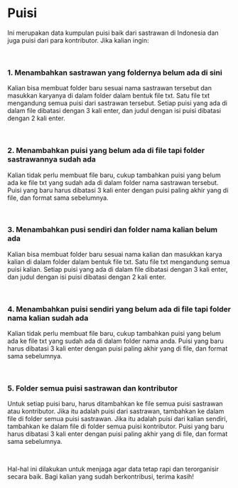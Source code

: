 <h1>Puisi</h1>

<p>Ini merupakan data kumpulan puisi baik dari sastrawan di Indonesia dan juga puisi dari para kontributor. Jika kalian ingin:</p>
<br>
<h3>1. Menambahkan sastrawan yang foldernya belum ada di sini</h3>
<p>Kalian bisa membuat folder baru sesuai nama sastrawan tersebut dan masukkan karyanya di dalam folder dalam bentuk file txt. Satu file txt mengandung semua puisi dari sastrawan tersebut. Setiap puisi yang ada di dalam file dibatasi dengan 3 kali enter, dan judul dengan isi puisi dibatasi dengan 2 kali enter.</p>
<br>
<h3>2. Menambahkan puisi yang belum ada di file tapi folder sastrawannya sudah ada</h3>
<p>Kalian tidak perlu membuat file baru, cukup tambahkan puisi yang belum ada ke file txt yang sudah ada di dalam folder nama sastrawan tersebut. Puisi yang baru harus dibatasi 3 kali enter dengan puisi paling akhir yang di file, dan format sama sebelumnya.</p>
<br>
<h3>3. Menambahkan pusi sendiri dan folder nama kalian belum ada</h3>
<p>Kalian bisa membuat folder baru sesuai nama kalian dan masukkan karya kalian di dalam folder dalam bentuk file txt. Satu file txt mengandung semua puisi kalian. Setiap puisi yang ada di dalam file dibatasi dengan 3 kali enter, dan judul dengan isi puisi dibatasi dengan 2 kali enter.</p>
<br>
<h3>4. Menambahkan puisi sendiri yang belum ada di file tapi folder nama kalian sudah ada</h3>
<p>Kalian tidak perlu membuat file baru, cukup tambahkan puisi yang belum ada ke file txt yang sudah ada di dalam folder nama anda. Puisi yang baru harus dibatasi 3 kali enter dengan puisi paling akhir yang di file, dan format sama sebelumnya.</p>
<br>
<h3>5. Folder semua puisi sastrawan dan kontributor</h3>
<p>Untuk setiap puisi baru, harus ditambahkan ke file semua puisi sastrawan atau kontributor. Jika itu adalah puisi dari sastrawan, tambahkan ke dalam file di folder semua puisi sastrawan. Jika itu adalah puisi dari kalian sendiri, tambahkan ke dalam file di folder semua puisi kontributor. Puisi yang baru harus dibatasi 3 kali enter dengan puisi paling akhir yang di file, dan format sama sebelumnya.</p>
<br>
<p>Hal-hal ini dilakukan untuk menjaga agar data tetap rapi dan terorganisir secara baik. Bagi kalian yang sudah berkontribusi, terima kasih!</p>